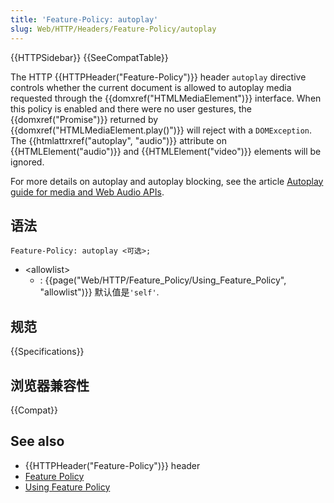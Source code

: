 ```yaml
---
title: 'Feature-Policy: autoplay'
slug: Web/HTTP/Headers/Feature-Policy/autoplay
---
```

{{HTTPSidebar}} {{SeeCompatTable}}

The HTTP {{HTTPHeader("Feature-Policy")}} header `autoplay` directive controls whether the current document is allowed to autoplay media requested through the {{domxref("HTMLMediaElement")}} interface. When this policy is enabled and there were no user gestures, the {{domxref("Promise")}} returned by {{domxref("HTMLMediaElement.play()")}} will reject with a `DOMException`. The {{htmlattrxref("autoplay", "audio")}} attribute on {{HTMLElement("audio")}} and {{HTMLElement("video")}} elements will be ignored.

For more details on autoplay and autoplay blocking, see the article [Autoplay guide for media and Web Audio APIs](/zh-CN/docs/Web/Media/Autoplay_guide).

## 语法

```plain
Feature-Policy: autoplay <可选>;
```

- \<allowlist>
  - : {{page("Web/HTTP/Feature_Policy/Using_Feature_Policy", "allowlist")}} 默认值是`'self'`.

## 规范

{{Specifications}}

## 浏览器兼容性

{{Compat}}

## See also

- {{HTTPHeader("Feature-Policy")}} header
- [Feature Policy](/zh-CN/docs/Web/HTTP/Feature_Policy)
- [Using Feature Policy](/zh-CN/docs/Web/HTTP/Feature_Policy/Using_Feature_Policy)
